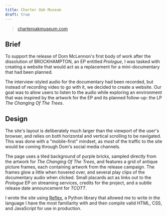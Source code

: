 ```yaml
---
title: Charter Oak Museum
draft: true
---
```

> [charteroakmuseum.com](https://charteroakmuseum.com)
## Brief
To support the release of Dom McLennon's first body of work after the dissolution of BROCKHAMPTON, an EP entitled *Prologue*, I was tasked with creating a website that would act as a replacement for a mini-documentary that had been planned.

The interview-styled audio for the documentary had been recorded, but instead of recording video to go with it, we decided to create a website. Our goal was to allow users to listen to the audio while exploring an environment that was inspired by the artwork for the EP and its planned follow-up: the LP *The Changing Of The Trees*.

## Design
The site's layout is deliberately much larger than the viewport of the user's browser, and relies on both horizontal and vertical scrolling to be navigated. This was done with a "mobile-first" mindset, as most of the traffic to the site would be coming through Dom's social media channels.

The page uses a tiled background of purple bricks, sampled directly from the artwork for *The Changing Of The Trees*, and features a grid of antique picture frames, each containing artwork from the release campaign. The frames glow a little when hovered over, and several play clips of the documentary audio when clicked. Small placards act as links out to the *Prologue* EP on streaming services, credits for the project, and a subtle release date announcement for *TCOTT*.

I wrote the site using [Reflex](https://reflex.dev), a Python library that allowed me to write in the language I have the most familiarity with and then compile valid HTML, CSS, and JavaScript for use in production.